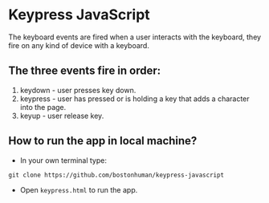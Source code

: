 # Keypress JavaScript

The keyboard events are fired when a user interacts with the keyboard, they fire on any kind of device with a keyboard.

## The three events fire in order:

1. keydown - user presses key down.
2. keypress - user has pressed or is holding a key that adds a character into the page.
3. keyup - user release key.

## How to run the app in local machine?

* In your own terminal type:
```
git clone https://github.com/bostonhuman/keypress-javascript
```
* Open `keypress.html` to run the app.
